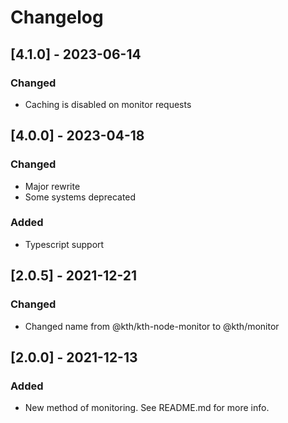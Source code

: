 # Changelog

## [4.1.0] - 2023-06-14

### Changed

- Caching is disabled on monitor requests

## [4.0.0] - 2023-04-18

### Changed

- Major rewrite
- Some systems deprecated

### Added

- Typescript support

## [2.0.5] - 2021-12-21

### Changed

- Changed name from @kth/kth-node-monitor to @kth/monitor

## [2.0.0] - 2021-12-13

### Added

- New method of monitoring. See README.md for more info.
